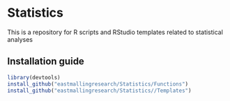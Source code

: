 # Statistics

This is a repository for R scripts and RStudio templates related to statistical analyses

## Installation guide
```R
library(devtools)
install_github("eastmallingresearch/Statistics/Functions")
install_github("eastmallingresearch/Statistics//Templates")
```
